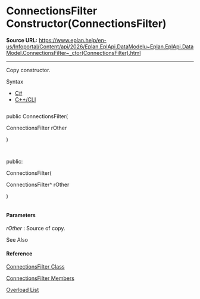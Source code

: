 # ConnectionsFilter Constructor(ConnectionsFilter)

**Source URL:** https://www.eplan.help/en-us/Infoportal/Content/api/2026/Eplan.EplApi.DataModelu~Eplan.EplApi.DataModel.ConnectionsFilter~_ctor(ConnectionsFilter).html

---

Copy constructor.

Syntax

- [C#](#i-syntax-CS)
- [C++/CLI](#i-syntax-CPP2005)

```
```
public ConnectionsFilter( 
   ConnectionsFilter rOther
)
```
```

```
```
public:
ConnectionsFilter( 
   ConnectionsFilter^ rOther
)
```
```

#### Parameters

*rOther*
:   Source of copy.



See Also

#### Reference

[ConnectionsFilter Class](Eplan.EplApi.DataModelu~Eplan.EplApi.DataModel.ConnectionsFilter.html)
  
[ConnectionsFilter Members](Eplan.EplApi.DataModelu~Eplan.EplApi.DataModel.ConnectionsFilter_members.html)
  
[Overload List](Eplan.EplApi.DataModelu~Eplan.EplApi.DataModel.ConnectionsFilter~_ctor.html)